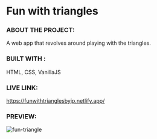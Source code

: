 # Fun with triangles

### ABOUT THE PROJECT:

  A web app that revolves around playing with the triangles.

### BUILT WITH : 
  
  HTML, CSS, VanillaJS
  
### LIVE LINK:

 https://funwithtrianglesbyjp.netlify.app/

### PREVIEW:
 
  ![fun-triangle](https://user-images.githubusercontent.com/87223296/205587414-d7a9868a-3a30-40cc-98c4-ff89401cf3d8.jpg)

